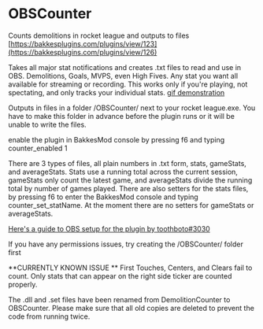 # OBSCounter
Counts demolitions in rocket league and outputs to files
[https://bakkesplugins.com/plugins/view/123](https://bakkesplugins.com/plugins/view/126)

Takes all major stat notifications and creates .txt files to read and use in OBS. Demolitions, Goals, MVPS, even High Fives. Any stat you want all available for streaming or recording. This works only if you're playing, not spectating, and only tracks your individual stats.
[gif demonstration](https://gfycat.com/reasonableunhappygar)

Outputs in files in a folder /OBSCounter/ next to your rocket league.exe. You have to make this folder in advance before the plugin runs or it will be unable to write the files. 

enable the plugin in BakkesMod console by pressing f6 and typing counter_enabled 1

There are 3 types of files, all plain numbers in .txt form, stats, gameStats, and averageStats. Stats use a running total across the current session, gameStats only count the latest game, and averageStats divide the running total by number of games played. 
There are also setters for the stats files, by pressing f6 to enter the BakkesMod console and typing counter_set_statName. At the moment there are no setters for gameStats or averageStats.

[Here's a guide to OBS setup for the plugin by toothboto#3030](https://pastebin.com/w3kzUAh3)

If you have any permissions issues, try creating the /OBSCounter/ folder first

**CURRENTLY KNOWN ISSUE **
First Touches, Centers, and Clears fail to count. Only stats that can appear on the right side ticker are counted properly. 

The .dll and .set files have been renamed from DemolitionCounter to OBSCounter. Please make sure that all old copies are deleted to prevent the code from running twice.
